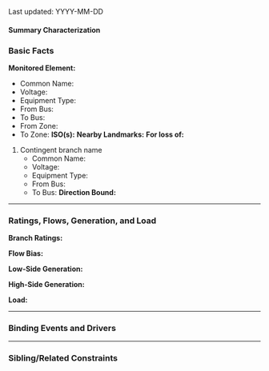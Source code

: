 Last updated: YYYY-MM-DD
#### Summary Characterization
### Basic Facts
**Monitored Element:**
- Common Name:
- Voltage:
- Equipment Type:
- From Bus:
- To Bus:
- From Zone:
- To Zone:
**ISO(s):**
**Nearby Landmarks:**
**For loss of:**
1. Contingent branch name
    - Common Name:
    - Voltage:
	- Equipment Type:
    - From Bus:
    - To Bus:
**Direction Bound:**

---
### Ratings, Flows, Generation, and Load
**Branch Ratings:**

**Flow Bias:**

**Low-Side Generation:**

**High-Side Generation:**

**Load:**

---
### Binding Events and Drivers

---
### Sibling/Related Constraints
